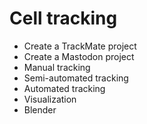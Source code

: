 # Cell tracking

- Create a TrackMate project
- Create a Mastodon project
- Manual tracking
- Semi-automated tracking
- Automated tracking
- Visualization
- Blender
